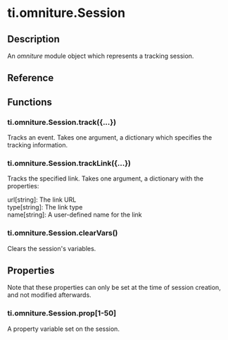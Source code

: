 # ti.omniture.Session

## Description

An _omniture_ module object which represents a tracking session.

## Reference

## Functions

### ti.omniture.Session.track({...})

Tracks an event.  Takes one argument, a dictionary which specifies the tracking information.

### ti.omniture.Session.trackLink({...})

Tracks the specified link.  Takes one argument, a dictionary with the properties:

url[string]: The link URL  
type[string]: The link type  
name[string]: A user-defined name for the link  

### ti.omniture.Session.clearVars()

Clears the session's variables.

## Properties

Note that these properties can only be set at the time of session creation,
and not modified afterwards.

### ti.omniture.Session.prop[1-50]

A property variable set on the session.

